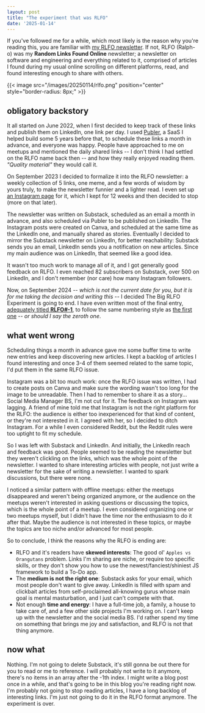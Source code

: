 ```yaml
---
layout: post
title: "The experiment that was RLFO"
date: '2025-01-14'
---
```


If you've followed me for a while, which most likely is the reason why you're reading
this, you are familiar with [my RLFO newsletter](https://rlfo.substack.com/).
If not, RLFO (Ralph-o) was my **Random Links Found Online** newsletter;
a newsletter on software and engineering and everything
related to it, comprised of articles I found during my usual online scrolling on
different platforms, read, and found interesting enough to share with others.

{{< image src="/images/20250114/rlfo.png" position="center" style="border-radius: 8px;" >}}

## obligatory backstory

It all started on June 2022, when I first decided to keep track of these links and
publish them on LinkedIn, one link per day. I used [Publer](https://publer.io/),
a SaaS I helped build some 5 years before that,
to schedule these links a month in advance, and everyone was happy.
People have approached to me on meetups and mentioned the daily shared links
-- I don't think I had settled on the RLFO name back then -- and how they really
enjoyed reading them. _"Quality material"_ they would call it.

On September 2023 I decided to formalize it into the RLFO newsletter: a weekly collection
of 5 links, one meme, and a few words of wisdom by yours truly, to make the newsletter
funnier and a lighter read. I even set up
[an Instagram page](https://www.instagram.com/random.links.found.online) for it,
which I kept
for 12 weeks and then decided to stop (more on that later).

The newsletter was written on Substack, scheduled as an email a month in advance,
and also scheduled via Publer to be published on LinkedIn.
The Instagram posts were created on Canva, and scheduled
at the same time as the LinkedIn one, and manually shared as stories. Eventually
I decided to mirror the Substack newsletter on LinkedIn, for better reachability:
Substack sends you an email, LinkedIn sends you a notification on new articles.
Since my main audience was on LinkedIn, that seemed like a good idea.

It wasn't too much work to manage all of it, and I got generally good feedback on
RLFO. I even reached 82 subscribers on Substack, over 500 on LinkedIn, and I don't
remember (nor care) how many Instagram followers. 

Now, on September 2024 -- _which is not the current date for you, but it is for me taking
the decision and writing this_ -- I decided The Big RLFO Experiment is going to end.
I have even written most of the final entry, [adequately titled **RLFO#-1**](https://open.substack.com/pub/rlfo/p/rlfo-1-the-lost-instructional-of?r=1l6ceo&utm_campaign=post&utm_medium=web&showWelcomeOnShare=true),
to follow the same numbering style as [the first one](https://rlfo.substack.com/p/rlfo0) --
_or should I say the zeroth one_.

## what went wrong

Scheduling things a month in advance gave me some buffer time to write new
entries and keep discovering new articles. I kept a backlog of articles I found
interesting and once 3-4 of them seemed related to the same topic, I'd put them 
in the same RLFO issue.

Instagram was a bit too much work: once the RLFO issue was written, I had to 
create posts on Canva and make sure the wording wasn't too long for the image 
to be unreadable. Then I had to remember to share it as a story...
Social Media Manager BS, I'm not cut for it. The feedback on Instagram was
lagging. A friend of mine told me that Instagram is not the right platform for the RLFO:
the audience is either too inexperienced for that kind of content, or they're not
interested in it. I agreed with her, so I decided to ditch Instagram. For a while I
even considered Reddit, but the Reddit rules were too uptight to fit my schedule.

So I was left with Substack and LinkedIn. And initially, the LinkedIn reach
and feedback was good. People seemed to be reading the newsletter but they weren't
clickling on the links, which was the whole point of the newsletter. I wanted to
share interesting articles with people, not just write a newsletter for the sake
of writing a newsletter. I wanted to spark discussions, but there were none.

I noticed a similar pattern with offline meetups: either the meetups disappeared
and weren't being organized anymore, or the audience on the meetups weren't interested
in asking questions or discussing the topics, which is the whole point of a meetup.
I even considered organizing one or two meetups myself, but I didn't have the time
nor the enthusiasm to do it after that. Maybe the audience is not 
interested in these topics, or maybe the topics are too niche and/or
advanced for most people.

So to conclude, I think the reasons why the RLFO is ending are:

- RLFO and it's readers have **skewed interests**: The good ol'
`Apples vs Orangutans` problem. Links I'm sharing are niche, 
or require too specific skills, or they don't 
show you how to use the newest/fanciest/shiniest JS framework to build a To-Do app.
- The **medium is not the right one**: Substack asks for your email, which most people don't
want to give away. LinkedIn is filled with spam and clickbait articles from
self-proclaimed all-knowing gurus whose main goal is mental masturbation, and
I just can't compete with that.
- Not enough **time and energy**: I have a full-time job, a family, a house to take care of,
and a few other side projects I'm working on. I can't keep up with the newsletter
and the social media BS. I'd rather spend my time on something that brings me joy
and satisfaction, and RLFO is not that thing anymore.

## now what

Nothing. I'm not going to delete Substack, it's still gonna be out there for you to read
or me to reference. I will probably not write to it anymore, there's no items in an
array after the -1th index. I might write a blog post once in a while, and
that's going to be in this blog you're reading right now.
I'm probably not going to stop reading articles, I have a long backlog of interesting links.
I'm just not going to do it in the RLFO format anymore. The experiment is over.
